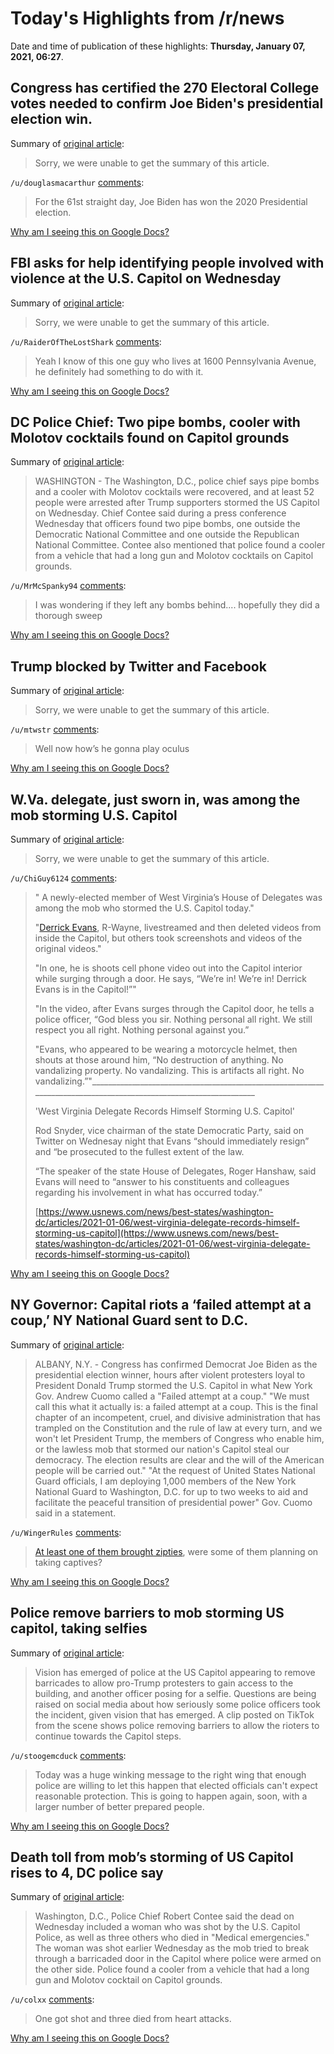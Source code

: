 # Today's Highlights from /r/news

Date and time of publication of these highlights: **Thursday, January 07, 2021, 06:27**.

## Congress has certified the 270 Electoral College votes needed to confirm Joe Biden's presidential election win.

Summary of [original article](https://www.latimes.com/politics/liveblog/live-updates-congress-electoral-college-votes):

> Sorry, we were unable to get the summary of this article.

`/u/douglasmacarthur` [comments](https://www.reddit.com/r/news/comments/ks99ig/congress_has_certified_the_270_electoral_college/):

> For the 61st straight day, Joe Biden has won the 2020 Presidential election.

[Why am I seeing this on Google Docs?](https://docs.google.com/document/d/1Dc6We63vOXIZsc0op-Bt4abqkYjXzOigalQqFxmvvbM/edit?usp=sharing)

## FBI asks for help identifying people involved with violence at the U.S. Capitol on Wednesday

Summary of [original article](https://www.kktv.com/2021/01/07/fbi-asks-for-help-identifying-people-involved-with-violence-at-the-us-capitol-on-wednesday/):

> Sorry, we were unable to get the summary of this article.

`/u/RaiderOfTheLostShark` [comments](https://www.reddit.com/r/news/comments/ks7e55/fbi_asks_for_help_identifying_people_involved/):

> Yeah I know of this one guy who lives at 1600 Pennsylvania Avenue, he definitely had something to do with it.

[Why am I seeing this on Google Docs?](https://docs.google.com/document/d/1Dc6We63vOXIZsc0op-Bt4abqkYjXzOigalQqFxmvvbM/edit?usp=sharing)

## DC Police Chief: Two pipe bombs, cooler with Molotov cocktails found on Capitol grounds

Summary of [original article](https://www.thedenverchannel.com/news/election-2020/5-weapons-recovered-13-arrested-at-dc-protests):

> WASHINGTON - The Washington, D.C., police chief says pipe bombs and a cooler with Molotov cocktails were recovered, and at least 52 people were arrested after Trump supporters stormed the US Capitol on Wednesday. Chief Contee said during a press conference Wednesday that officers found two pipe bombs, one outside the Democratic National Committee and one outside the Republican National Committee. Contee also mentioned that police found a cooler from a vehicle that had a long gun and Molotov cocktails on Capitol grounds.

`/u/MrMcSpanky94` [comments](https://www.reddit.com/r/news/comments/ks6dkh/dc_police_chief_two_pipe_bombs_cooler_with/):

> I was wondering if they left any bombs behind.... hopefully they did a thorough sweep

[Why am I seeing this on Google Docs?](https://docs.google.com/document/d/1Dc6We63vOXIZsc0op-Bt4abqkYjXzOigalQqFxmvvbM/edit?usp=sharing)

## Trump blocked by Twitter and Facebook

Summary of [original article](https://www.bbc.com/news/technology-55569604):

> Sorry, we were unable to get the summary of this article.

`/u/mtwstr` [comments](https://www.reddit.com/r/news/comments/ks3wmp/trump_blocked_by_twitter_and_facebook/):

> Well now how’s he gonna play oculus

[Why am I seeing this on Google Docs?](https://docs.google.com/document/d/1Dc6We63vOXIZsc0op-Bt4abqkYjXzOigalQqFxmvvbM/edit?usp=sharing)

## W.Va. delegate, just sworn in, was among the mob storming U.S. Capitol

Summary of [original article](https://wvmetronews.com/2021/01/06/w-va-delegate-just-sworn-in-among-the-rioters-storming-u-s-capitol/):

> Sorry, we were unable to get the summary of this article.

`/u/ChiGuy6124` [comments](https://www.reddit.com/r/news/comments/ks28dp/wva_delegate_just_sworn_in_was_among_the_mob/):

> " A newly-elected member of West Virginia’s House of Delegates was among the mob who stormed the U.S. Capitol today."
> 
> "[Derrick Evans](https://www.herald-dispatch.com/elections/wv_candidates/w-va-house-19-candidate-derrick-evans-r/article_2a98fc40-618f-11ea-8dcf-83013f1c29e0.html), R-Wayne, livestreamed and then deleted videos from inside the Capitol, but others took screenshots and videos of the original videos."
> 
> "In one, he is shoots cell phone video out into the Capitol interior while surging through a door. He says, “We’re in! We’re in! Derrick Evans is in the Capitol!”"
> 
> "In the video, after Evans surges through the Capitol door, he tells a police officer, “God bless you sir. Nothing personal all right. We still respect you all right. Nothing personal against you.”
> 
> "Evans, who appeared to be wearing a motorcycle helmet, then shouts at those around him, “No destruction of anything. No vandalizing property. No vandalizing. This is artifacts all right. No vandalizing.”"\_\_\_\_\_\_\_\_\_\_\_\_\_\_\_\_\_\_\_\_\_\_\_\_\_\_\_\_\_\_\_\_\_\_\_\_\_\_\_\_\_\_\_\_\_\_\_\_\_\_\_\_\_\_\_\_\_\_\_\_\_\_\_\_\_\_\_\_\_\_\_\_\_\_\_\_\_\_\_\_\_\_\_\_\_\_\_\_\_\_\_\_\_\_\_\_\_\_\_\_\_\_\_\_\_\_\_\_\_\_\_\_\_
> 
> 'West Virginia Delegate Records Himself Storming U.S. Capitol'
> 
> Rod Snyder, vice chairman of the state Democratic Party, said on Twitter on Wednesay night that Evans “should immediately resign” and “be prosecuted to the fullest extent of the law. 
> 
> “The speaker of the state House of Delegates, Roger Hanshaw, said Evans will need to “answer to his constituents and colleagues regarding his involvement in what has occurred today.”
> 
> [https://www.usnews.com/news/best-states/washington-dc/articles/2021-01-06/west-virginia-delegate-records-himself-storming-us-capitol](https://www.usnews.com/news/best-states/washington-dc/articles/2021-01-06/west-virginia-delegate-records-himself-storming-us-capitol)

[Why am I seeing this on Google Docs?](https://docs.google.com/document/d/1Dc6We63vOXIZsc0op-Bt4abqkYjXzOigalQqFxmvvbM/edit?usp=sharing)

## NY Governor: Capital riots a ‘failed attempt at a coup,’ NY National Guard sent to D.C.

Summary of [original article](https://www.rochesterfirst.com/news/top-stories/cuomo-calls-d-c-riots-failed-attempt-at-a-coup/):

> ALBANY, N.Y. - Congress has confirmed Democrat Joe Biden as the presidential election winner, hours after violent protesters loyal to President Donald Trump stormed the U.S. Capitol in what New York Gov. Andrew Cuomo called a "Failed attempt at a coup." "We must call this what it actually is: a failed attempt at a coup. This is the final chapter of an incompetent, cruel, and divisive administration that has trampled on the Constitution and the rule of law at every turn, and we won't let President Trump, the members of Congress who enable him, or the lawless mob that stormed our nation's Capitol steal our democracy. The election results are clear and the will of the American people will be carried out." "At the request of United States National Guard officials, I am deploying 1,000 members of the New York National Guard to Washington, D.C. for up to two weeks to aid and facilitate the peaceful transition of presidential power" Gov. Cuomo said in a statement.

`/u/WingerRules` [comments](https://www.reddit.com/r/news/comments/ks38dz/ny_governor_capital_riots_a_failed_attempt_at_a/):

> [At least one of them brought zipties](https://i.imgur.com/e2s7UXT.png), were some of them planning on taking captives?

[Why am I seeing this on Google Docs?](https://docs.google.com/document/d/1Dc6We63vOXIZsc0op-Bt4abqkYjXzOigalQqFxmvvbM/edit?usp=sharing)

## Police remove barriers to mob storming US capitol, taking selfies

Summary of [original article](https://www.news.com.au/technology/online/social/vision-emerges-of-police-moving-barricades-to-allow-rioters-into-us-capitol-taking-selfies/news-story/45a9be3adf9b447b53d23cf5536c5d02):

> Vision has emerged of police at the US Capitol appearing to remove barricades to allow pro-Trump protesters to gain access to the building, and another officer posing for a selfie. Questions are being raised on social media about how seriously some police officers took the incident, given vision that has emerged. A clip posted on TikTok from the scene shows police removing barriers to allow the rioters to continue towards the Capitol steps.

`/u/stoogemcduck` [comments](https://www.reddit.com/r/news/comments/ks1y5c/police_remove_barriers_to_mob_storming_us_capitol/):

> Today was a huge winking message to the right wing that enough police are willing to let this happen that elected officials can't expect reasonable protection. This is going to happen again, soon, with a larger number of better prepared people.

[Why am I seeing this on Google Docs?](https://docs.google.com/document/d/1Dc6We63vOXIZsc0op-Bt4abqkYjXzOigalQqFxmvvbM/edit?usp=sharing)

## Death toll from mob’s storming of US Capitol rises to 4, DC police say

Summary of [original article](https://www.click2houston.com/news/national/2021/01/07/4-died-during-mobs-storming-of-us-capitol-dc-police-say/):

> Washington, D.C., Police Chief Robert Contee said the dead on Wednesday included a woman who was shot by the U.S. Capitol Police, as well as three others who died in "Medical emergencies." The woman was shot earlier Wednesday as the mob tried to break through a barricaded door in the Capitol where police were armed on the other side. Police found a cooler from a vehicle that had a long gun and Molotov cocktail on Capitol grounds.

`/u/colxx` [comments](https://www.reddit.com/r/news/comments/ks5ypc/death_toll_from_mobs_storming_of_us_capitol_rises/):

> One got shot and three died from heart attacks.

[Why am I seeing this on Google Docs?](https://docs.google.com/document/d/1Dc6We63vOXIZsc0op-Bt4abqkYjXzOigalQqFxmvvbM/edit?usp=sharing)

